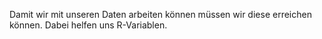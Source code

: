 Damit wir mit unseren Daten arbeiten können müssen wir diese erreichen können. Dabei helfen uns R-Variablen.